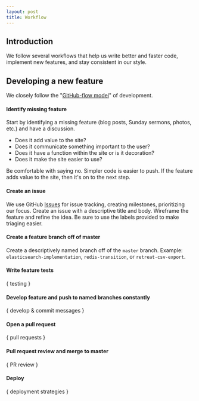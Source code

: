 ```yaml
---
layout: post
title: Workflow
---
```


Introduction
---

We follow several workflows that help us write better and faster code, implement new features, and stay consistent in our style.


Developing a new feature
---

We closely follow the "[GitHub-flow model](http://scottchacon.com/2011/08/31/github-flow.html)" of development.

#### Identify missing feature
Start by identifying a missing feature (blog posts, Sunday sermons, photos, etc.) and have a discussion.

- Does it add value to the site?
- Does it communicate something important to the user?
- Does it have a function within the site or is it decoration?
- Does it make the site easier to use?

Be comfortable with saying no. Simpler code is easier to push. If the feature adds value to the site, then it's on to the next step.

#### Create an issue

We use GitHub [Issues](https://github.com/tmcyf/tmcyf/issues/new) for issue tracking, creating milestones, prioritizing our focus. Create an issue with a descriptive title and body. Wireframe the feature and refine the idea. Be sure to use the labels provided to make triaging easier.

#### Create a feature branch off of master

Create a descriptively named branch off of the `master` branch. Example: `elasticsearch-implementation`, `redis-transition`, or `retreat-csv-export`.

#### Write feature tests

{ testing }

#### Develop feature and push to named branches constantly

{ develop & commit messages }

#### Open a pull request

{ pull requests }

#### Pull request review and merge to master

{ PR review }

#### Deploy

{ deployment strategies }